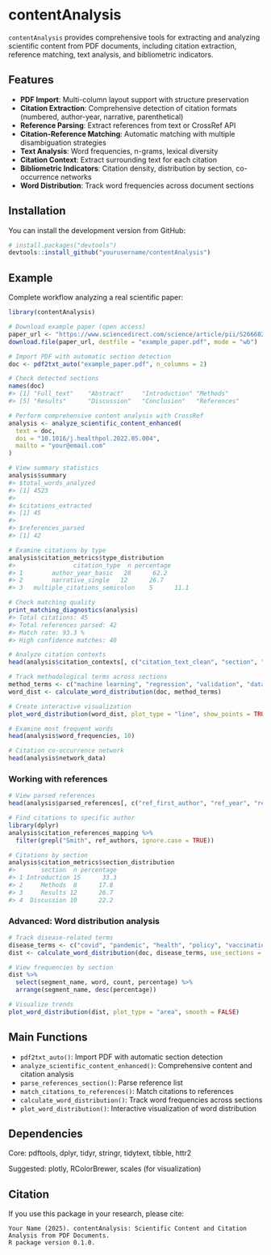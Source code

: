 
# contentAnalysis

<!-- badges: start -->

<!-- badges: end -->

`contentAnalysis` provides comprehensive tools for extracting and
analyzing scientific content from PDF documents, including citation
extraction, reference matching, text analysis, and bibliometric
indicators.

## Features

- **PDF Import**: Multi-column layout support with structure
  preservation
- **Citation Extraction**: Comprehensive detection of citation formats
  (numbered, author-year, narrative, parenthetical)
- **Reference Parsing**: Extract references from text or CrossRef API
- **Citation-Reference Matching**: Automatic matching with multiple
  disambiguation strategies
- **Text Analysis**: Word frequencies, n-grams, lexical diversity
- **Citation Context**: Extract surrounding text for each citation
- **Bibliometric Indicators**: Citation density, distribution by
  section, co-occurrence networks
- **Word Distribution**: Track word frequencies across document sections

## Installation

You can install the development version from GitHub:

``` r
# install.packages("devtools")
devtools::install_github("yourusername/contentAnalysis")
```

## Example

Complete workflow analyzing a real scientific paper:

``` r
library(contentAnalysis)

# Download example paper (open access)
paper_url <- "https://www.sciencedirect.com/science/article/pii/S266682702200113X/pdfft?md5=e53e548eac3ea9820225f39df8fc10da&pid=1-s2.0-S266682702200113X-main.pdf"
download.file(paper_url, destfile = "example_paper.pdf", mode = "wb")

# Import PDF with automatic section detection
doc <- pdf2txt_auto("example_paper.pdf", n_columns = 2)

# Check detected sections
names(doc)
#> [1] "Full_text"    "Abstract"     "Introduction" "Methods"      
#> [5] "Results"      "Discussion"   "Conclusion"   "References"

# Perform comprehensive content analysis with CrossRef
analysis <- analyze_scientific_content_enhanced(
  text = doc,
  doi = "10.1016/j.healthpol.2022.05.004",
  mailto = "your@email.com"
)

# View summary statistics
analysis$summary
#> $total_words_analyzed
#> [1] 4523
#> 
#> $citations_extracted
#> [1] 45
#> 
#> $references_parsed
#> [1] 42

# Examine citations by type
analysis$citation_metrics$type_distribution
#>                citation_type  n percentage
#> 1        author_year_basic   28      62.2
#> 2        narrative_single   12      26.7
#> 3   multiple_citations_semicolon    5      11.1

# Check matching quality
print_matching_diagnostics(analysis)
#> Total citations: 45 
#> Total references parsed: 42 
#> Match rate: 93.3 %
#> High confidence matches: 40

# Analyze citation contexts
head(analysis$citation_contexts[, c("citation_text_clean", "section", "full_context")])

# Track methodological terms across sections
method_terms <- c("machine learning", "regression", "validation", "dataset")
word_dist <- calculate_word_distribution(doc, method_terms)

# Create interactive visualization
plot_word_distribution(word_dist, plot_type = "line", show_points = TRUE)

# Examine most frequent words
head(analysis$word_frequencies, 10)

# Citation co-occurrence network
head(analysis$network_data)
```

### Working with references

``` r
# View parsed references
head(analysis$parsed_references[, c("ref_first_author", "ref_year", "ref_full_text")])

# Find citations to specific author
library(dplyr)
analysis$citation_references_mapping %>%
  filter(grepl("Smith", ref_authors, ignore.case = TRUE))

# Citations by section
analysis$citation_metrics$section_distribution
#>       section  n percentage
#> 1 Introduction 15      33.3
#> 2     Methods  8      17.8
#> 3     Results 12      26.7
#> 4  Discussion 10      22.2
```

### Advanced: Word distribution analysis

``` r
# Track disease-related terms
disease_terms <- c("covid", "pandemic", "health", "policy", "vaccination")
dist <- calculate_word_distribution(doc, disease_terms, use_sections = TRUE)

# View frequencies by section
dist %>%
  select(segment_name, word, count, percentage) %>%
  arrange(segment_name, desc(percentage))

# Visualize trends
plot_word_distribution(dist, plot_type = "area", smooth = FALSE)
```

## Main Functions

- `pdf2txt_auto()`: Import PDF with automatic section detection
- `analyze_scientific_content_enhanced()`: Comprehensive content and
  citation analysis
- `parse_references_section()`: Parse reference list
- `match_citations_to_references()`: Match citations to references
- `calculate_word_distribution()`: Track word frequencies across
  sections
- `plot_word_distribution()`: Interactive visualization of word
  distribution

## Dependencies

Core: pdftools, dplyr, tidyr, stringr, tidytext, tibble, httr2

Suggested: plotly, RColorBrewer, scales (for visualization)

## Citation

If you use this package in your research, please cite:

    Your Name (2025). contentAnalysis: Scientific Content and Citation Analysis from PDF Documents.
    R package version 0.1.0.
